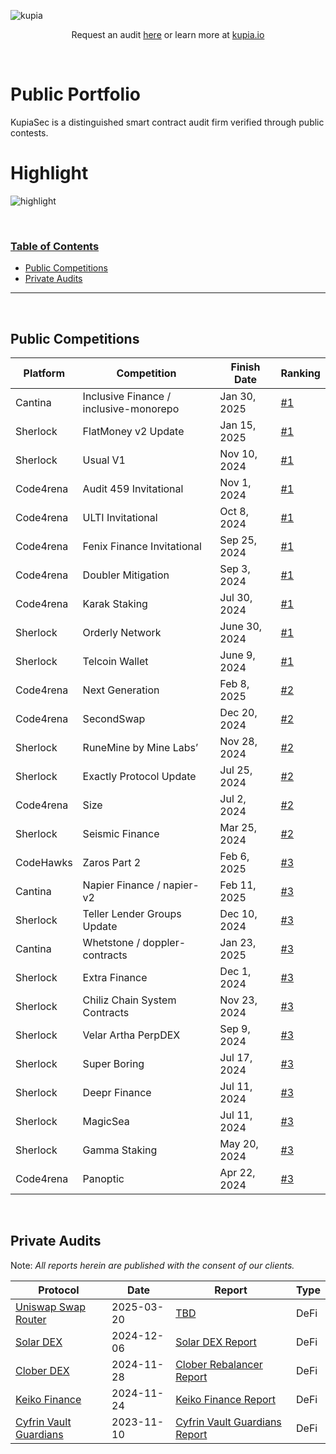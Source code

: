 ![kupia](./logo.png)

<p align="center">
  Request an audit <a href="https://tally.so/r/nWrWgR">here</a> or learn more at
  <a href="https://www.kupia.io/">kupia.io</a>
</p>

<br>

<h1 class="center" style=""> Public Portfolio </h1>

KupiaSec is a distinguished smart contract audit firm verified through public contests.


<h1 class="center" style=""> Highlight </h1>

![highlight](./highlight.png)


<br>


<h3><ins>Table of Contents</ins></h3>

- [Public Competitions](#public-competitions)
- [Private Audits](#private-audits)

<hr>

<br>

## Public Competitions

|Platform|Competition|Finish Date|Ranking|
|--|------------|----|-------|
|Cantina|Inclusive Finance / inclusive-monorepo|Jan 30, 2025|[#1](https://cantina.xyz/competitions/3eff5a8f-b73a-4cfe-8c54-546b475548f0/leaderboard)|
|Sherlock|FlatMoney v2 Update|Jan 15, 2025|[#1](https://audits.sherlock.xyz/contests/620?filter=results)|
|Sherlock|Usual V1|Nov 10, 2024|[#1](https://audits.sherlock.xyz/contests/575?filter=results)|
|Code4rena|Audit 459 Invitational|Nov 1, 2024|[#1](https://code4rena.com/audits/2024-10-audit-459-invitational)|
|Code4rena|ULTI Invitational|Oct 8, 2024|[#1](https://code4rena.com/audits/2024-10-ulti-invitational)|
|Code4rena|Fenix Finance Invitational|Sep 25, 2024|[#1](https://code4rena.com/audits/2024-09-fenix-finance-invitational)|
|Code4rena|Doubler Mitigation|Sep 3, 2024|[#1](https://code4rena.com/audits/2024-08-doubler-mitigation-review)|
|Code4rena|Karak Staking|Jul 30, 2024|[#1](https://code4rena.com/audits/2024-07-karak-restaking#top)|
|Sherlock|Orderly Network|June 30, 2024|[#1](https://audits.sherlock.xyz/contests/404)|
|Sherlock|Telcoin Wallet|June 9, 2024|[#1](https://audits.sherlock.xyz/contests/299)|
|Code4rena|Next Generation|Feb 8, 2025|[#2](https://code4rena.com/audits/2025-01-next-generation)|
|Code4rena|SecondSwap|Dec 20, 2024|[#2](https://code4rena.com/audits/2024-12-secondswap)|
|Sherlock|RuneMine by Mine Labs’|Nov 28, 2024|[#2](https://audits.sherlock.xyz/contests/513?filter=results)|
|Sherlock|Exactly Protocol Update|Jul 25, 2024|[#2](https://audits.sherlock.xyz/contests/396?filter=results)|
|Code4rena|Size|Jul 2, 2024|[#2](https://code4rena.com/audits/2024-06-size#top)|
|Sherlock|Seismic Finance|Mar 25, 2024|[#2](https://audits.sherlock.xyz/contests/272/leaderboard)|
|CodeHawks|Zaros Part 2|Feb 6, 2025|[#3](https://codehawks.cyfrin.io/c/2025-01-zaros-part-2/results?lt=contest&page=1&sc=reward&sj=reward&t=leaderboard)|
|Cantina|Napier Finance / napier-v2|Feb 11, 2025|[#3](https://cantina.xyz/competitions/58cd719b-9004-4eca-a113-41d1691c0711/leaderboard)|
|Sherlock|Teller Lender Groups Update|Dec 10, 2024|[#3](https://audits.sherlock.xyz/contests/472?filter=results)|
|Cantina|Whetstone / doppler-contracts|Jan 23, 2025|[#3](https://cantina.xyz/competitions/57b00aab-8f8b-4d62-9378-41b6460ce6aa/leaderboard)|
|Sherlock|Extra Finance|Dec 1, 2024|[#3](https://audits.sherlock.xyz/contests/380?filter=results)|
|Sherlock|Chiliz Chain System Contracts|Nov 23, 2024|[#3](https://audits.sherlock.xyz/contests/550?filter=results)|
|Sherlock|Velar Artha PerpDEX|Sep 9, 2024|[#3](https://audits.sherlock.xyz/contests/526?filter=results)|
|Sherlock|Super Boring|Jul 17, 2024|[#3](https://audits.sherlock.xyz/contests/360)|
|Sherlock|Deepr Finance|Jul 11, 2024|[#3](https://audits.sherlock.xyz/contests/433)|
|Sherlock|MagicSea|Jul 11, 2024|[#3](https://audits.sherlock.xyz/contests/437)|
|Sherlock|Gamma Staking|May 20, 2024|[#3](https://audits.sherlock.xyz/contests/330)|
|Code4rena|Panoptic|Apr 22, 2024|[#3](https://code4rena.com/audits/2024-04-panoptic#top)|

<br>

## Private Audits

Note: _All reports herein are published with the consent of our clients._

| Protocol                                    | Date       | Report                                                                           | Type |
|---------------------------------------------|------------|----------------------------------------------------------------------------------| ---- |
| [Uniswap Swap Router](https://v4.uniswap.org/)      | 2025-03-20 | [TBD]()                          |DeFi|
| [Solar DEX](https://keikofinance.com/)      | 2024-12-06 | [Solar DEX Report](./reports/pdf/2024-12-solar-dex.pdf)                          |DeFi|
| [Clober DEX](https://www.clober.io)     | 2024-11-28 | [Clober Rebalancer Report](./reports/pdf/2024-12-clober-rebalancer.pdf)          |DeFi|
| [Keiko Finance](https://keikofinance.com/)  | 2024-11-24 | [Keiko Finance Report](./reports/pdf/2024-11-keiko-finance.pdf)                  |DeFi|
| [Cyfrin Vault Guardians](https://cyfrin.io) | 2023-11-10 | [Cyfrin Vault Guardians Report](./reports/pdf/2023-11-10-kupia-cyfrin-vault-guardians.pdf) | DeFi |

<br>
